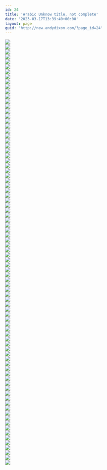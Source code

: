 ```yaml
---
id: 24
title: 'Arabic Unknow title, not complete'
date: '2023-03-17T13:39:40+00:00'
layout: page
guid: 'http://new.andydixon.com/?page_id=24'
---
```


[![](https://i0.wp.com/assets.g8x2.ldn.idrivee2-23.com/occult/Arabic%20-%20Unknow%20title,%20not%20complete/00.thumb.jpg?w=1200&ssl=1)](https://i0.wp.com/assets.g8x2.ldn.idrivee2-23.com/occult/Arabic%20-%20Unknow%20title,%20not%20complete/00.jpg?ssl=1)  
[![](https://i0.wp.com/assets.g8x2.ldn.idrivee2-23.com/occult/Arabic%20-%20Unknow%20title,%20not%20complete/01.thumb.jpg?w=1200&ssl=1)](https://i0.wp.com/assets.g8x2.ldn.idrivee2-23.com/occult/Arabic%20-%20Unknow%20title,%20not%20complete/01.jpg?ssl=1)  
[![](https://i0.wp.com/assets.g8x2.ldn.idrivee2-23.com/occult/Arabic%20-%20Unknow%20title,%20not%20complete/02.thumb.jpg?w=1200&ssl=1)](https://i0.wp.com/assets.g8x2.ldn.idrivee2-23.com/occult/Arabic%20-%20Unknow%20title,%20not%20complete/02.jpg?ssl=1)  
[![](https://i0.wp.com/assets.g8x2.ldn.idrivee2-23.com/occult/Arabic%20-%20Unknow%20title,%20not%20complete/03.thumb.jpg?w=1200&ssl=1)](https://i0.wp.com/assets.g8x2.ldn.idrivee2-23.com/occult/Arabic%20-%20Unknow%20title,%20not%20complete/03.jpg?ssl=1)  
[![](https://i0.wp.com/assets.g8x2.ldn.idrivee2-23.com/occult/Arabic%20-%20Unknow%20title,%20not%20complete/03s.thumb.jpg?w=1200&ssl=1)](https://i0.wp.com/assets.g8x2.ldn.idrivee2-23.com/occult/Arabic%20-%20Unknow%20title,%20not%20complete/03s.jpg?ssl=1)  
[![](https://i0.wp.com/assets.g8x2.ldn.idrivee2-23.com/occult/Arabic%20-%20Unknow%20title,%20not%20complete/04.thumb.jpg?w=1200&ssl=1)](https://i0.wp.com/assets.g8x2.ldn.idrivee2-23.com/occult/Arabic%20-%20Unknow%20title,%20not%20complete/04.jpg?ssl=1)  
[![](https://i0.wp.com/assets.g8x2.ldn.idrivee2-23.com/occult/Arabic%20-%20Unknow%20title,%20not%20complete/05.thumb.jpg?w=1200&ssl=1)](https://i0.wp.com/assets.g8x2.ldn.idrivee2-23.com/occult/Arabic%20-%20Unknow%20title,%20not%20complete/05.jpg?ssl=1)  
[![](https://i0.wp.com/assets.g8x2.ldn.idrivee2-23.com/occult/Arabic%20-%20Unknow%20title,%20not%20complete/06.thumb.jpg?w=1200&ssl=1)](https://i0.wp.com/assets.g8x2.ldn.idrivee2-23.com/occult/Arabic%20-%20Unknow%20title,%20not%20complete/06.jpg?ssl=1)  
[![](https://i0.wp.com/assets.g8x2.ldn.idrivee2-23.com/occult/Arabic%20-%20Unknow%20title,%20not%20complete/07.thumb.jpg?w=1200&ssl=1)](https://i0.wp.com/assets.g8x2.ldn.idrivee2-23.com/occult/Arabic%20-%20Unknow%20title,%20not%20complete/07.jpg?ssl=1)  
[![](https://i0.wp.com/assets.g8x2.ldn.idrivee2-23.com/occult/Arabic%20-%20Unknow%20title,%20not%20complete/08.thumb.jpg?w=1200&ssl=1)](https://i0.wp.com/assets.g8x2.ldn.idrivee2-23.com/occult/Arabic%20-%20Unknow%20title,%20not%20complete/08.jpg?ssl=1)  
[![](https://i0.wp.com/assets.g8x2.ldn.idrivee2-23.com/occult/Arabic%20-%20Unknow%20title,%20not%20complete/09.thumb.jpg?w=1200&ssl=1)](https://i0.wp.com/assets.g8x2.ldn.idrivee2-23.com/occult/Arabic%20-%20Unknow%20title,%20not%20complete/09.jpg?ssl=1)  
[![](https://i0.wp.com/assets.g8x2.ldn.idrivee2-23.com/occult/Arabic%20-%20Unknow%20title,%20not%20complete/10.thumb.jpg?w=1200&ssl=1)](https://i0.wp.com/assets.g8x2.ldn.idrivee2-23.com/occult/Arabic%20-%20Unknow%20title,%20not%20complete/10.jpg?ssl=1)  
[![](https://i0.wp.com/assets.g8x2.ldn.idrivee2-23.com/occult/Arabic%20-%20Unknow%20title,%20not%20complete/11.thumb.jpg?w=1200&ssl=1)](https://i0.wp.com/assets.g8x2.ldn.idrivee2-23.com/occult/Arabic%20-%20Unknow%20title,%20not%20complete/11.jpg?ssl=1)  
[![](https://i0.wp.com/assets.g8x2.ldn.idrivee2-23.com/occult/Arabic%20-%20Unknow%20title,%20not%20complete/12.thumb.jpg?w=1200&ssl=1)](https://i0.wp.com/assets.g8x2.ldn.idrivee2-23.com/occult/Arabic%20-%20Unknow%20title,%20not%20complete/12.jpg?ssl=1)  
[![](https://i0.wp.com/assets.g8x2.ldn.idrivee2-23.com/occult/Arabic%20-%20Unknow%20title,%20not%20complete/13.thumb.jpg?w=1200&ssl=1)](https://i0.wp.com/assets.g8x2.ldn.idrivee2-23.com/occult/Arabic%20-%20Unknow%20title,%20not%20complete/13.jpg?ssl=1)  
[![](https://i0.wp.com/assets.g8x2.ldn.idrivee2-23.com/occult/Arabic%20-%20Unknow%20title,%20not%20complete/14.thumb.jpg?w=1200&ssl=1)](https://i0.wp.com/assets.g8x2.ldn.idrivee2-23.com/occult/Arabic%20-%20Unknow%20title,%20not%20complete/14.jpg?ssl=1)  
[![](https://i0.wp.com/assets.g8x2.ldn.idrivee2-23.com/occult/Arabic%20-%20Unknow%20title,%20not%20complete/15.thumb.jpg?w=1200&ssl=1)](https://i0.wp.com/assets.g8x2.ldn.idrivee2-23.com/occult/Arabic%20-%20Unknow%20title,%20not%20complete/15.jpg?ssl=1)  
[![](https://i0.wp.com/assets.g8x2.ldn.idrivee2-23.com/occult/Arabic%20-%20Unknow%20title,%20not%20complete/16.thumb.jpg?w=1200&ssl=1)](https://i0.wp.com/assets.g8x2.ldn.idrivee2-23.com/occult/Arabic%20-%20Unknow%20title,%20not%20complete/16.jpg?ssl=1)  
[![](https://i0.wp.com/assets.g8x2.ldn.idrivee2-23.com/occult/Arabic%20-%20Unknow%20title,%20not%20complete/17.thumb.jpg?w=1200&ssl=1)](https://i0.wp.com/assets.g8x2.ldn.idrivee2-23.com/occult/Arabic%20-%20Unknow%20title,%20not%20complete/17.jpg?ssl=1)  
[![](https://i0.wp.com/assets.g8x2.ldn.idrivee2-23.com/occult/Arabic%20-%20Unknow%20title,%20not%20complete/18.thumb.jpg?w=1200&ssl=1)](https://i0.wp.com/assets.g8x2.ldn.idrivee2-23.com/occult/Arabic%20-%20Unknow%20title,%20not%20complete/18.jpg?ssl=1)  
[![](https://i0.wp.com/assets.g8x2.ldn.idrivee2-23.com/occult/Arabic%20-%20Unknow%20title,%20not%20complete/19.thumb.jpg?w=1200&ssl=1)](https://i0.wp.com/assets.g8x2.ldn.idrivee2-23.com/occult/Arabic%20-%20Unknow%20title,%20not%20complete/19.jpg?ssl=1)  
[![](https://i0.wp.com/assets.g8x2.ldn.idrivee2-23.com/occult/Arabic%20-%20Unknow%20title,%20not%20complete/20.thumb.jpg?w=1200&ssl=1)](https://i0.wp.com/assets.g8x2.ldn.idrivee2-23.com/occult/Arabic%20-%20Unknow%20title,%20not%20complete/20.jpg?ssl=1)  
[![](https://i0.wp.com/assets.g8x2.ldn.idrivee2-23.com/occult/Arabic%20-%20Unknow%20title,%20not%20complete/21.thumb.jpg?w=1200&ssl=1)](https://i0.wp.com/assets.g8x2.ldn.idrivee2-23.com/occult/Arabic%20-%20Unknow%20title,%20not%20complete/21.jpg?ssl=1)  
[![](https://i0.wp.com/assets.g8x2.ldn.idrivee2-23.com/occult/Arabic%20-%20Unknow%20title,%20not%20complete/21s.thumb.jpg?w=1200&ssl=1)](https://i0.wp.com/assets.g8x2.ldn.idrivee2-23.com/occult/Arabic%20-%20Unknow%20title,%20not%20complete/21s.jpg?ssl=1)  
[![](https://i0.wp.com/assets.g8x2.ldn.idrivee2-23.com/occult/Arabic%20-%20Unknow%20title,%20not%20complete/22.thumb.jpg?w=1200&ssl=1)](https://i0.wp.com/assets.g8x2.ldn.idrivee2-23.com/occult/Arabic%20-%20Unknow%20title,%20not%20complete/22.jpg?ssl=1)  
[![](https://i0.wp.com/assets.g8x2.ldn.idrivee2-23.com/occult/Arabic%20-%20Unknow%20title,%20not%20complete/23.thumb.jpg?w=1200&ssl=1)](https://i0.wp.com/assets.g8x2.ldn.idrivee2-23.com/occult/Arabic%20-%20Unknow%20title,%20not%20complete/23.jpg?ssl=1)  
[![](https://i0.wp.com/assets.g8x2.ldn.idrivee2-23.com/occult/Arabic%20-%20Unknow%20title,%20not%20complete/24.thumb.jpg?w=1200&ssl=1)](https://i0.wp.com/assets.g8x2.ldn.idrivee2-23.com/occult/Arabic%20-%20Unknow%20title,%20not%20complete/24.jpg?ssl=1)  
[![](https://i0.wp.com/assets.g8x2.ldn.idrivee2-23.com/occult/Arabic%20-%20Unknow%20title,%20not%20complete/25.thumb.jpg?w=1200&ssl=1)](https://i0.wp.com/assets.g8x2.ldn.idrivee2-23.com/occult/Arabic%20-%20Unknow%20title,%20not%20complete/25.jpg?ssl=1)  
[![](https://i0.wp.com/assets.g8x2.ldn.idrivee2-23.com/occult/Arabic%20-%20Unknow%20title,%20not%20complete/26.thumb.jpg?w=1200&ssl=1)](https://i0.wp.com/assets.g8x2.ldn.idrivee2-23.com/occult/Arabic%20-%20Unknow%20title,%20not%20complete/26.jpg?ssl=1)  
[![](https://i0.wp.com/assets.g8x2.ldn.idrivee2-23.com/occult/Arabic%20-%20Unknow%20title,%20not%20complete/27.thumb.jpg?w=1200&ssl=1)](https://i0.wp.com/assets.g8x2.ldn.idrivee2-23.com/occult/Arabic%20-%20Unknow%20title,%20not%20complete/27.jpg?ssl=1)  
[![](https://i0.wp.com/assets.g8x2.ldn.idrivee2-23.com/occult/Arabic%20-%20Unknow%20title,%20not%20complete/28.thumb.jpg?w=1200&ssl=1)](https://i0.wp.com/assets.g8x2.ldn.idrivee2-23.com/occult/Arabic%20-%20Unknow%20title,%20not%20complete/28.jpg?ssl=1)  
[![](https://i0.wp.com/assets.g8x2.ldn.idrivee2-23.com/occult/Arabic%20-%20Unknow%20title,%20not%20complete/29.thumb.jpg?w=1200&ssl=1)](https://i0.wp.com/assets.g8x2.ldn.idrivee2-23.com/occult/Arabic%20-%20Unknow%20title,%20not%20complete/29.jpg?ssl=1)  
[![](https://i0.wp.com/assets.g8x2.ldn.idrivee2-23.com/occult/Arabic%20-%20Unknow%20title,%20not%20complete/30.thumb.jpg?w=1200&ssl=1)](https://i0.wp.com/assets.g8x2.ldn.idrivee2-23.com/occult/Arabic%20-%20Unknow%20title,%20not%20complete/30.jpg?ssl=1)  
[![](https://i0.wp.com/assets.g8x2.ldn.idrivee2-23.com/occult/Arabic%20-%20Unknow%20title,%20not%20complete/31.thumb.jpg?w=1200&ssl=1)](https://i0.wp.com/assets.g8x2.ldn.idrivee2-23.com/occult/Arabic%20-%20Unknow%20title,%20not%20complete/31.jpg?ssl=1)  
[![](https://i0.wp.com/assets.g8x2.ldn.idrivee2-23.com/occult/Arabic%20-%20Unknow%20title,%20not%20complete/32.thumb.jpg?w=1200&ssl=1)](https://i0.wp.com/assets.g8x2.ldn.idrivee2-23.com/occult/Arabic%20-%20Unknow%20title,%20not%20complete/32.jpg?ssl=1)  
[![](https://i0.wp.com/assets.g8x2.ldn.idrivee2-23.com/occult/Arabic%20-%20Unknow%20title,%20not%20complete/33.thumb.jpg?w=1200&ssl=1)](https://i0.wp.com/assets.g8x2.ldn.idrivee2-23.com/occult/Arabic%20-%20Unknow%20title,%20not%20complete/33.jpg?ssl=1)  
[![](https://i0.wp.com/assets.g8x2.ldn.idrivee2-23.com/occult/Arabic%20-%20Unknow%20title,%20not%20complete/34.thumb.jpg?w=1200&ssl=1)](https://i0.wp.com/assets.g8x2.ldn.idrivee2-23.com/occult/Arabic%20-%20Unknow%20title,%20not%20complete/34.jpg?ssl=1)  
[![](https://i0.wp.com/assets.g8x2.ldn.idrivee2-23.com/occult/Arabic%20-%20Unknow%20title,%20not%20complete/35.thumb.jpg?w=1200&ssl=1)](https://i0.wp.com/assets.g8x2.ldn.idrivee2-23.com/occult/Arabic%20-%20Unknow%20title,%20not%20complete/35.jpg?ssl=1)  
[![](https://i0.wp.com/assets.g8x2.ldn.idrivee2-23.com/occult/Arabic%20-%20Unknow%20title,%20not%20complete/36.thumb.jpg?w=1200&ssl=1)](https://i0.wp.com/assets.g8x2.ldn.idrivee2-23.com/occult/Arabic%20-%20Unknow%20title,%20not%20complete/36.jpg?ssl=1)  
[![](https://i0.wp.com/assets.g8x2.ldn.idrivee2-23.com/occult/Arabic%20-%20Unknow%20title,%20not%20complete/37.thumb.jpg?w=1200&ssl=1)](https://i0.wp.com/assets.g8x2.ldn.idrivee2-23.com/occult/Arabic%20-%20Unknow%20title,%20not%20complete/37.jpg?ssl=1)  
[![](https://i0.wp.com/assets.g8x2.ldn.idrivee2-23.com/occult/Arabic%20-%20Unknow%20title,%20not%20complete/38.thumb.jpg?w=1200&ssl=1)](https://i0.wp.com/assets.g8x2.ldn.idrivee2-23.com/occult/Arabic%20-%20Unknow%20title,%20not%20complete/38.jpg?ssl=1)  
[![](https://i0.wp.com/assets.g8x2.ldn.idrivee2-23.com/occult/Arabic%20-%20Unknow%20title,%20not%20complete/38s.thumb.jpg?w=1200&ssl=1)](https://i0.wp.com/assets.g8x2.ldn.idrivee2-23.com/occult/Arabic%20-%20Unknow%20title,%20not%20complete/38s.jpg?ssl=1)  
[![](https://i0.wp.com/assets.g8x2.ldn.idrivee2-23.com/occult/Arabic%20-%20Unknow%20title,%20not%20complete/39.thumb.jpg?w=1200&ssl=1)](https://i0.wp.com/assets.g8x2.ldn.idrivee2-23.com/occult/Arabic%20-%20Unknow%20title,%20not%20complete/39.jpg?ssl=1)  
[![](https://i0.wp.com/assets.g8x2.ldn.idrivee2-23.com/occult/Arabic%20-%20Unknow%20title,%20not%20complete/40.thumb.jpg?w=1200&ssl=1)](https://i0.wp.com/assets.g8x2.ldn.idrivee2-23.com/occult/Arabic%20-%20Unknow%20title,%20not%20complete/40.jpg?ssl=1)  
[![](https://i0.wp.com/assets.g8x2.ldn.idrivee2-23.com/occult/Arabic%20-%20Unknow%20title,%20not%20complete/41.thumb.jpg?w=1200&ssl=1)](https://i0.wp.com/assets.g8x2.ldn.idrivee2-23.com/occult/Arabic%20-%20Unknow%20title,%20not%20complete/41.jpg?ssl=1)  
[![](https://i0.wp.com/assets.g8x2.ldn.idrivee2-23.com/occult/Arabic%20-%20Unknow%20title,%20not%20complete/42.thumb.jpg?w=1200&ssl=1)](https://i0.wp.com/assets.g8x2.ldn.idrivee2-23.com/occult/Arabic%20-%20Unknow%20title,%20not%20complete/42.jpg?ssl=1)  
[![](https://i0.wp.com/assets.g8x2.ldn.idrivee2-23.com/occult/Arabic%20-%20Unknow%20title,%20not%20complete/43.thumb.jpg?w=1200&ssl=1)](https://i0.wp.com/assets.g8x2.ldn.idrivee2-23.com/occult/Arabic%20-%20Unknow%20title,%20not%20complete/43.jpg?ssl=1)  
[![](https://i0.wp.com/assets.g8x2.ldn.idrivee2-23.com/occult/Arabic%20-%20Unknow%20title,%20not%20complete/43s.thumb.jpg?w=1200&ssl=1)](https://i0.wp.com/assets.g8x2.ldn.idrivee2-23.com/occult/Arabic%20-%20Unknow%20title,%20not%20complete/43s.jpg?ssl=1)  
[![](https://i0.wp.com/assets.g8x2.ldn.idrivee2-23.com/occult/Arabic%20-%20Unknow%20title,%20not%20complete/44.thumb.jpg?w=1200&ssl=1)](https://i0.wp.com/assets.g8x2.ldn.idrivee2-23.com/occult/Arabic%20-%20Unknow%20title,%20not%20complete/44.jpg?ssl=1)  
[![](https://i0.wp.com/assets.g8x2.ldn.idrivee2-23.com/occult/Arabic%20-%20Unknow%20title,%20not%20complete/45.thumb.jpg?w=1200&ssl=1)](https://i0.wp.com/assets.g8x2.ldn.idrivee2-23.com/occult/Arabic%20-%20Unknow%20title,%20not%20complete/45.jpg?ssl=1)  
[![](https://i0.wp.com/assets.g8x2.ldn.idrivee2-23.com/occult/Arabic%20-%20Unknow%20title,%20not%20complete/46.thumb.jpg?w=1200&ssl=1)](https://i0.wp.com/assets.g8x2.ldn.idrivee2-23.com/occult/Arabic%20-%20Unknow%20title,%20not%20complete/46.jpg?ssl=1)  
[![](https://i0.wp.com/assets.g8x2.ldn.idrivee2-23.com/occult/Arabic%20-%20Unknow%20title,%20not%20complete/47.thumb.jpg?w=1200&ssl=1)](https://i0.wp.com/assets.g8x2.ldn.idrivee2-23.com/occult/Arabic%20-%20Unknow%20title,%20not%20complete/47.jpg?ssl=1)  
[![](https://i0.wp.com/assets.g8x2.ldn.idrivee2-23.com/occult/Arabic%20-%20Unknow%20title,%20not%20complete/48.thumb.jpg?w=1200&ssl=1)](https://i0.wp.com/assets.g8x2.ldn.idrivee2-23.com/occult/Arabic%20-%20Unknow%20title,%20not%20complete/48.jpg?ssl=1)  
[![](https://i0.wp.com/assets.g8x2.ldn.idrivee2-23.com/occult/Arabic%20-%20Unknow%20title,%20not%20complete/49.thumb.jpg?w=1200&ssl=1)](https://i0.wp.com/assets.g8x2.ldn.idrivee2-23.com/occult/Arabic%20-%20Unknow%20title,%20not%20complete/49.jpg?ssl=1)  
[![](https://i0.wp.com/assets.g8x2.ldn.idrivee2-23.com/occult/Arabic%20-%20Unknow%20title,%20not%20complete/50.thumb.jpg?w=1200&ssl=1)](https://i0.wp.com/assets.g8x2.ldn.idrivee2-23.com/occult/Arabic%20-%20Unknow%20title,%20not%20complete/50.jpg?ssl=1)  
[![](https://i0.wp.com/assets.g8x2.ldn.idrivee2-23.com/occult/Arabic%20-%20Unknow%20title,%20not%20complete/51.thumb.jpg?w=1200&ssl=1)](https://i0.wp.com/assets.g8x2.ldn.idrivee2-23.com/occult/Arabic%20-%20Unknow%20title,%20not%20complete/51.jpg?ssl=1)  
[![](https://i0.wp.com/assets.g8x2.ldn.idrivee2-23.com/occult/Arabic%20-%20Unknow%20title,%20not%20complete/52.thumb.jpg?w=1200&ssl=1)](https://i0.wp.com/assets.g8x2.ldn.idrivee2-23.com/occult/Arabic%20-%20Unknow%20title,%20not%20complete/52.jpg?ssl=1)  
[![](https://i0.wp.com/assets.g8x2.ldn.idrivee2-23.com/occult/Arabic%20-%20Unknow%20title,%20not%20complete/53.thumb.jpg?w=1200&ssl=1)](https://i0.wp.com/assets.g8x2.ldn.idrivee2-23.com/occult/Arabic%20-%20Unknow%20title,%20not%20complete/53.jpg?ssl=1)  
[![](https://i0.wp.com/assets.g8x2.ldn.idrivee2-23.com/occult/Arabic%20-%20Unknow%20title,%20not%20complete/54.thumb.jpg?w=1200&ssl=1)](https://i0.wp.com/assets.g8x2.ldn.idrivee2-23.com/occult/Arabic%20-%20Unknow%20title,%20not%20complete/54.jpg?ssl=1)  
[![](https://i0.wp.com/assets.g8x2.ldn.idrivee2-23.com/occult/Arabic%20-%20Unknow%20title,%20not%20complete/55.thumb.jpg?w=1200&ssl=1)](https://i0.wp.com/assets.g8x2.ldn.idrivee2-23.com/occult/Arabic%20-%20Unknow%20title,%20not%20complete/55.jpg?ssl=1)  
[![](https://i0.wp.com/assets.g8x2.ldn.idrivee2-23.com/occult/Arabic%20-%20Unknow%20title,%20not%20complete/56.thumb.jpg?w=1200&ssl=1)](https://i0.wp.com/assets.g8x2.ldn.idrivee2-23.com/occult/Arabic%20-%20Unknow%20title,%20not%20complete/56.jpg?ssl=1)  
[![](https://i0.wp.com/assets.g8x2.ldn.idrivee2-23.com/occult/Arabic%20-%20Unknow%20title,%20not%20complete/57.thumb.jpg?w=1200&ssl=1)](https://i0.wp.com/assets.g8x2.ldn.idrivee2-23.com/occult/Arabic%20-%20Unknow%20title,%20not%20complete/57.jpg?ssl=1)  
[![](https://i0.wp.com/assets.g8x2.ldn.idrivee2-23.com/occult/Arabic%20-%20Unknow%20title,%20not%20complete/58.thumb.jpg?w=1200&ssl=1)](https://i0.wp.com/assets.g8x2.ldn.idrivee2-23.com/occult/Arabic%20-%20Unknow%20title,%20not%20complete/58.jpg?ssl=1)  
[![](https://i0.wp.com/assets.g8x2.ldn.idrivee2-23.com/occult/Arabic%20-%20Unknow%20title,%20not%20complete/59.thumb.jpg?w=1200&ssl=1)](https://i0.wp.com/assets.g8x2.ldn.idrivee2-23.com/occult/Arabic%20-%20Unknow%20title,%20not%20complete/59.jpg?ssl=1)  
[![](https://i0.wp.com/assets.g8x2.ldn.idrivee2-23.com/occult/Arabic%20-%20Unknow%20title,%20not%20complete/60.thumb.jpg?w=1200&ssl=1)](https://i0.wp.com/assets.g8x2.ldn.idrivee2-23.com/occult/Arabic%20-%20Unknow%20title,%20not%20complete/60.jpg?ssl=1)  
[![](https://i0.wp.com/assets.g8x2.ldn.idrivee2-23.com/occult/Arabic%20-%20Unknow%20title,%20not%20complete/60s.thumb.jpg?w=1200&ssl=1)](https://i0.wp.com/assets.g8x2.ldn.idrivee2-23.com/occult/Arabic%20-%20Unknow%20title,%20not%20complete/60s.jpg?ssl=1)  
[![](https://i0.wp.com/assets.g8x2.ldn.idrivee2-23.com/occult/Arabic%20-%20Unknow%20title,%20not%20complete/61.thumb.jpg?w=1200&ssl=1)](https://i0.wp.com/assets.g8x2.ldn.idrivee2-23.com/occult/Arabic%20-%20Unknow%20title,%20not%20complete/61.jpg?ssl=1)  
[![](https://i0.wp.com/assets.g8x2.ldn.idrivee2-23.com/occult/Arabic%20-%20Unknow%20title,%20not%20complete/61s.thumb.jpg?w=1200&ssl=1)](https://i0.wp.com/assets.g8x2.ldn.idrivee2-23.com/occult/Arabic%20-%20Unknow%20title,%20not%20complete/61s.jpg?ssl=1)  
[![](https://i0.wp.com/assets.g8x2.ldn.idrivee2-23.com/occult/Arabic%20-%20Unknow%20title,%20not%20complete/62.thumb.jpg?w=1200&ssl=1)](https://i0.wp.com/assets.g8x2.ldn.idrivee2-23.com/occult/Arabic%20-%20Unknow%20title,%20not%20complete/62.jpg?ssl=1)  
[![](https://i0.wp.com/assets.g8x2.ldn.idrivee2-23.com/occult/Arabic%20-%20Unknow%20title,%20not%20complete/62s.thumb.jpg?w=1200&ssl=1)](https://i0.wp.com/assets.g8x2.ldn.idrivee2-23.com/occult/Arabic%20-%20Unknow%20title,%20not%20complete/62s.jpg?ssl=1)  
[![](https://i0.wp.com/assets.g8x2.ldn.idrivee2-23.com/occult/Arabic%20-%20Unknow%20title,%20not%20complete/63.thumb.jpg?w=1200&ssl=1)](https://i0.wp.com/assets.g8x2.ldn.idrivee2-23.com/occult/Arabic%20-%20Unknow%20title,%20not%20complete/63.jpg?ssl=1)  
[![](https://i0.wp.com/assets.g8x2.ldn.idrivee2-23.com/occult/Arabic%20-%20Unknow%20title,%20not%20complete/64.thumb.jpg?w=1200&ssl=1)](https://i0.wp.com/assets.g8x2.ldn.idrivee2-23.com/occult/Arabic%20-%20Unknow%20title,%20not%20complete/64.jpg?ssl=1)  
[![](https://i0.wp.com/assets.g8x2.ldn.idrivee2-23.com/occult/Arabic%20-%20Unknow%20title,%20not%20complete/65.thumb.jpg?w=1200&ssl=1)](https://i0.wp.com/assets.g8x2.ldn.idrivee2-23.com/occult/Arabic%20-%20Unknow%20title,%20not%20complete/65.jpg?ssl=1)  
[![](https://i0.wp.com/assets.g8x2.ldn.idrivee2-23.com/occult/Arabic%20-%20Unknow%20title,%20not%20complete/66.thumb.jpg?w=1200&ssl=1)](https://i0.wp.com/assets.g8x2.ldn.idrivee2-23.com/occult/Arabic%20-%20Unknow%20title,%20not%20complete/66.jpg?ssl=1)  
[![](https://i0.wp.com/assets.g8x2.ldn.idrivee2-23.com/occult/Arabic%20-%20Unknow%20title,%20not%20complete/67.thumb.jpg?w=1200&ssl=1)](https://i0.wp.com/assets.g8x2.ldn.idrivee2-23.com/occult/Arabic%20-%20Unknow%20title,%20not%20complete/67.jpg?ssl=1)  
[![](https://i0.wp.com/assets.g8x2.ldn.idrivee2-23.com/occult/Arabic%20-%20Unknow%20title,%20not%20complete/68.thumb.jpg?w=1200&ssl=1)](https://i0.wp.com/assets.g8x2.ldn.idrivee2-23.com/occult/Arabic%20-%20Unknow%20title,%20not%20complete/68.jpg?ssl=1)  
[![](https://i0.wp.com/assets.g8x2.ldn.idrivee2-23.com/occult/Arabic%20-%20Unknow%20title,%20not%20complete/69.thumb.jpg?w=1200&ssl=1)](https://i0.wp.com/assets.g8x2.ldn.idrivee2-23.com/occult/Arabic%20-%20Unknow%20title,%20not%20complete/69.jpg?ssl=1)  
[![](https://i0.wp.com/assets.g8x2.ldn.idrivee2-23.com/occult/Arabic%20-%20Unknow%20title,%20not%20complete/70.thumb.jpg?w=1200&ssl=1)](https://i0.wp.com/assets.g8x2.ldn.idrivee2-23.com/occult/Arabic%20-%20Unknow%20title,%20not%20complete/70.jpg?ssl=1)  
[![](https://i0.wp.com/assets.g8x2.ldn.idrivee2-23.com/occult/Arabic%20-%20Unknow%20title,%20not%20complete/71.thumb.jpg?w=1200&ssl=1)](https://i0.wp.com/assets.g8x2.ldn.idrivee2-23.com/occult/Arabic%20-%20Unknow%20title,%20not%20complete/71.jpg?ssl=1)  
[![](https://i0.wp.com/assets.g8x2.ldn.idrivee2-23.com/occult/Arabic%20-%20Unknow%20title,%20not%20complete/72.thumb.jpg?w=1200&ssl=1)](https://i0.wp.com/assets.g8x2.ldn.idrivee2-23.com/occult/Arabic%20-%20Unknow%20title,%20not%20complete/72.jpg?ssl=1)  
[![](https://i0.wp.com/assets.g8x2.ldn.idrivee2-23.com/occult/Arabic%20-%20Unknow%20title,%20not%20complete/73.thumb.jpg?w=1200&ssl=1)](https://i0.wp.com/assets.g8x2.ldn.idrivee2-23.com/occult/Arabic%20-%20Unknow%20title,%20not%20complete/73.jpg?ssl=1)  
[![](https://i0.wp.com/assets.g8x2.ldn.idrivee2-23.com/occult/Arabic%20-%20Unknow%20title,%20not%20complete/74.thumb.jpg?w=1200&ssl=1)](https://i0.wp.com/assets.g8x2.ldn.idrivee2-23.com/occult/Arabic%20-%20Unknow%20title,%20not%20complete/74.jpg?ssl=1)  
[![](https://i0.wp.com/assets.g8x2.ldn.idrivee2-23.com/occult/Arabic%20-%20Unknow%20title,%20not%20complete/75.thumb.jpg?w=1200&ssl=1)](https://i0.wp.com/assets.g8x2.ldn.idrivee2-23.com/occult/Arabic%20-%20Unknow%20title,%20not%20complete/75.jpg?ssl=1)  
[![](https://i0.wp.com/assets.g8x2.ldn.idrivee2-23.com/occult/Arabic%20-%20Unknow%20title,%20not%20complete/75s.thumb.jpg?w=1200&ssl=1)](https://i0.wp.com/assets.g8x2.ldn.idrivee2-23.com/occult/Arabic%20-%20Unknow%20title,%20not%20complete/75s.jpg?ssl=1)  
[![](https://i0.wp.com/assets.g8x2.ldn.idrivee2-23.com/occult/Arabic%20-%20Unknow%20title,%20not%20complete/76.thumb.jpg?w=1200&ssl=1)](https://i0.wp.com/assets.g8x2.ldn.idrivee2-23.com/occult/Arabic%20-%20Unknow%20title,%20not%20complete/76.jpg?ssl=1)  
[![](https://i0.wp.com/assets.g8x2.ldn.idrivee2-23.com/occult/Arabic%20-%20Unknow%20title,%20not%20complete/77.JPG?w=1200&ssl=1)](https://i0.wp.com/assets.g8x2.ldn.idrivee2-23.com/occult/Arabic%20-%20Unknow%20title,%20not%20complete/77.JPG?ssl=1)